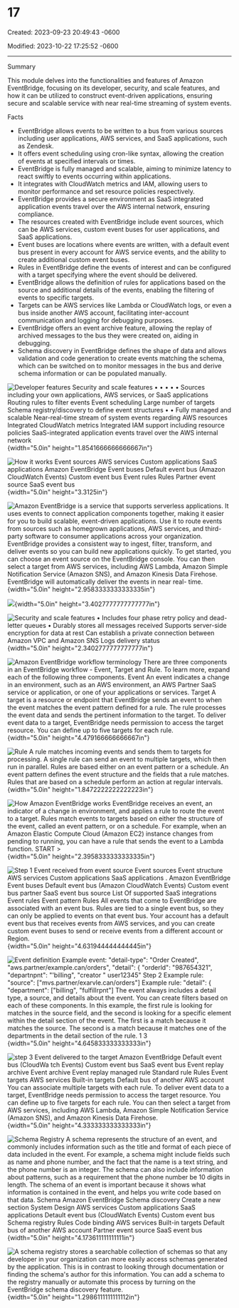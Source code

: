 # 17

Created: 2023-09-23 20:49:43 -0600

Modified: 2023-10-22 17:25:52 -0600

---

Summary

This module delves into the functionalities and features of Amazon EventBridge, focusing on its developer, security, and scale features, and how it can be utilized to construct event-driven applications, ensuring secure and scalable service with near real-time streaming of system events.

Facts

- EventBridge allows events to be written to a bus from various sources including user applications, AWS services, and SaaS applications, such as Zendesk.
- It offers event scheduling using cron-like syntax, allowing the creation of events at specified intervals or times.
- EventBridge is fully managed and scalable, aiming to minimize latency to react swiftly to events occurring within applications.
- It integrates with CloudWatch metrics and IAM, allowing users to monitor performance and set resource policies respectively.
- EventBridge provides a secure environment as SaaS integrated application events travel over the AWS internal network, ensuring compliance.
- The resources created with EventBridge include event sources, which can be AWS services, custom event buses for user applications, and SaaS applications.
- Event buses are locations where events are written, with a default event bus present in every account for AWS service events, and the ability to create additional custom event buses.
- Rules in EventBridge define the events of interest and can be configured with a target specifying where the event should be delivered.
- EventBridge allows the definition of rules for applications based on the source and additional details of the events, enabling the filtering of events to specific targets.
- Targets can be AWS services like Lambda or CloudWatch logs, or even a bus inside another AWS account, facilitating inter-account communication and logging for debugging purposes.
- EventBridge offers an event archive feature, allowing the replay of archived messages to the bus they were created on, aiding in debugging.
- Schema discovery in EventBridge defines the shape of data and allows validation and code generation to create events matching the schema, which can be switched on to monitor messages in the bus and derive schema information or can be populated manually.



![Developer features Security and scale features • • • • • Sources including your own applications, AWS services, or SaaS applications Routing rules to filter events Event scheduling Large number of targets Schema registry/discovery to define event structures • • Fully managed and scalable Near-real-time stream of system events regarding AWS resources Integrated CloudWatch metrics Integrated IAM support including resource policies SaaS-integrated application events travel over the AWS internal network ](../../../media/AWS-Developing-Serverless-Solutions-on-AWS-Module-5-17-image1.png){width="5.0in" height="1.8541666666666667in"}





![How it works Event sources AWS services Custom applications SaaS applications Amazon EventBridge Event buses Default event bus (Amazon CloudWatch Events) Custom event bus Event rules Rules Partner event source SaaS event bus ](../../../media/AWS-Developing-Serverless-Solutions-on-AWS-Module-5-17-image2.png){width="5.0in" height="3.3125in"}







![Amazon EventBridge is a service that supports serverless applications. It uses events to connect application components together, making it easier for you to build scalable, event-driven applications. Use it to route events from sources such as homegrown applications, AWS services, and third-party software to consumer applications across your organization. EventBridge provides a consistent way to ingest, filter, transform, and deliver events so you can build new applications quickly. To get started, you can choose an event source on the EventBridge console. You can then select a target from AWS services, including AWS Lambda, Amazon Simple Notification Service (Amazon SNS), and Amazon Kinesis Data Firehose. EventBridge will automatically deliver the events in near real- time. ](../../../media/AWS-Developing-Serverless-Solutions-on-AWS-Module-5-17-image3.png){width="5.0in" height="2.9583333333333335in"}



![](../../../media/AWS-Developing-Serverless-Solutions-on-AWS-Module-5-17-image4.png){width="5.0in" height="3.4027777777777777in"}



![Security and scale features • Includes four phase retry policy and dead-letter queues • Durably stores all messages received Supports server-side encryption for data at rest Can establish a private connection between Amazon VPC and Amazon SNS Logs delivery status ](../../../media/AWS-Developing-Serverless-Solutions-on-AWS-Module-5-17-image5.png){width="5.0in" height="2.3402777777777777in"}





![Amazon EventBridge workflow terminology There are three components in an EventBridge workflow - Event, Target and Rule. To learn more, expand each of the following three components. Event An event indicates a change in an environment, such as an AWS environment, an AWS Partner SaaS service or application, or one of your applications or services. Target A target is a resource or endpoint that EventBridge sends an event to when the event matches the event pattern defined for a rule. The rule processes the event data and sends the pertinent information to the target. To deliver event data to a target, EventBridge needs permission to access the target resource. You can define up to five targets for each rule. ](../../../media/AWS-Developing-Serverless-Solutions-on-AWS-Module-5-17-image6.png){width="5.0in" height="4.479166666666667in"}



![Rule A rule matches incoming events and sends them to targets for processing. A single rule can send an event to multiple targets, which then run in parallel. Rules are based either on an event pattern or a schedule. An event pattern defines the event structure and the fields that a rule matches. Rules that are based on a schedule perform an action at regular intervals. ](../../../media/AWS-Developing-Serverless-Solutions-on-AWS-Module-5-17-image7.png){width="5.0in" height="1.8472222222222223in"}



![How Amazon EventBridge works EventBridge receives an event, an indicator of a change in environment, and applies a rule to route the event to a target. Rules match events to targets based on either the structure of the event, called an event pattern, or on a schedule. For example, when an Amazon Elastic Compute Cloud (Amazon EC2) instance changes from pending to running, you can have a rule that sends the event to a Lambda function. START > ](../../../media/AWS-Developing-Serverless-Solutions-on-AWS-Module-5-17-image8.png){width="5.0in" height="2.3958333333333335in"}



![Step 1 Event received from event source Event sources Event structure AWS services Custom applications SaaS applications . Amazon EventBridge Event buses Default event bus (Amazon CloudWatch Events) Custom event bus partner SaaS event bus source List Of supported SaaS integrations Event rules Event pattern Rules All events that come to EventBridge are associated with an event bus. Rules are tied to a single event bus, so they can only be applied to events on that event bus. Your account has a default event bus that receives events from AWS services, and you can create custom event buses to send or receive events from a different account or Region. ](../../../media/AWS-Developing-Serverless-Solutions-on-AWS-Module-5-17-image9.png){width="5.0in" height="4.631944444444445in"}



![Event definition Example event: "detail-type": "Order Created", "aws.partner/example.can/orders", "detail": { "orderld": "987654321", "departnpnt": "'billing", "creator " user12345" Step 2 Example rule: "source": ["mvs.partner/exarvle.can/orders"] Example rule: "detail": { "department": ["billing", "fulfillrpnt"] The event always includes a detail type, a source, and details about the event. You can create filters based on each of these components. In this example, the first rule is looking for matches in the source field, and the second is looking for a specific element within the detail section of the event. The first is a match because it matches the source. The second is a match because it matches one of the departments in the detail section of the rule. 1 3 ](../../../media/AWS-Developing-Serverless-Solutions-on-AWS-Module-5-17-image10.png){width="5.0in" height="4.645833333333333in"}





![step 3 Event delivered to the target Amazon EventBridge Default event bus (CloudWa tch Events) Custom event bus SaaS event bus Event replay archive Event archive Event replay managed rule Standard rule Rules Event targets AWS services Built-in targets Default bus of another AWS account You can associate multiple targets with each rule. To deliver event data to a target, EventBridge needs permission to access the target resource. You can define up to five targets for each rule. You can then select a target from AWS services, including AWS Lambda, Amazon Simple Notification Service (Amazon SNS), and Amazon Kinesis Data Firehose. ](../../../media/AWS-Developing-Serverless-Solutions-on-AWS-Module-5-17-image11.png){width="5.0in" height="4.333333333333333in"}



![Schema Registry A schema represents the structure of an event, and commonly includes information such as the title and format of each piece of data included in the event. For example, a schema might include fields such as name and phone number, and the fact that the name is a text string, and the phone number is an integer. The schema can also include information about patterns, such as a requirement that the phone number be 10 digits in length. The schema of an event is important because it shows what information is contained in the event, and helps you write code based on that data. Schema Amazon EventBridge Schema discovery Create a new section System Design AWS services Custom applications SaaS applications Detault event bus (CloudWatch Events) Custom event bus Schema registry Rules Code binding AWS services Built-in targets Default bus of another AWS account Partner event source SaaS event bus ](../../../media/AWS-Developing-Serverless-Solutions-on-AWS-Module-5-17-image12.png){width="5.0in" height="4.173611111111111in"}





![A schema registry stores a searchable collection of schemas so that any developer in your organization can more easily access schemas generated by the application. This is in contrast to looking through documentation or finding the schema's author for this information. You can add a schema to the registry manually or automate this process by turning on the EventBridge schema discovery feature. ](../../../media/AWS-Developing-Serverless-Solutions-on-AWS-Module-5-17-image13.png){width="5.0in" height="1.2986111111111112in"}













